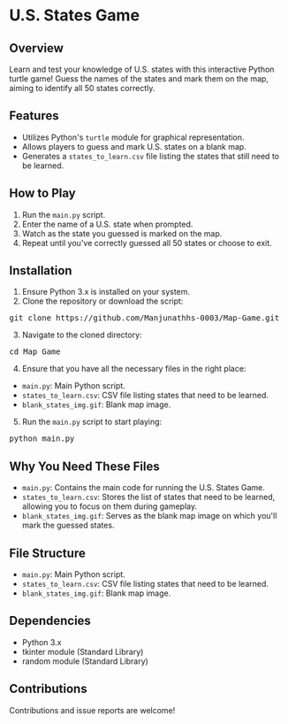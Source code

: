 <!DOCTYPE html>
<html lang="en">
<head>
    <meta charset="UTF-8">
    <meta name="viewport" content="width=device-width, initial-scale=1.0">
</head>
<body>

<h1>U.S. States Game</h1>

<h2>Overview</h2>
<p>Learn and test your knowledge of U.S. states with this interactive Python turtle game! Guess the names of the states and mark them on the map, aiming to identify all 50 states correctly.</p>

<h2>Features</h2>
<ul>
    <li>Utilizes Python's <code>turtle</code> module for graphical representation.</li>
    <li>Allows players to guess and mark U.S. states on a blank map.</li>
    <li>Generates a <code>states_to_learn.csv</code> file listing the states that still need to be learned.</li>
</ul>

<h2>How to Play</h2>
<ol>
    <li>Run the <code>main.py</code> script.</li>
    <li>Enter the name of a U.S. state when prompted.</li>
    <li>Watch as the state you guessed is marked on the map.</li>
    <li>Repeat until you've correctly guessed all 50 states or choose to exit.</li>
</ol>

<h2>Installation</h2>
<ol>
    <li>Ensure Python 3.x is installed on your system.</li>
    <li>Clone the repository or download the script:</li>
</ol>
<pre>
git clone https://github.com/Manjunathhs-0003/Map-Game.git
</pre>
<ol start="3">
    <li>Navigate to the cloned directory:</li>
</ol>
<pre>
cd Map Game
</pre>
<ol start="4">
    <li>Ensure that you have all the necessary files in the right place:</li>
</ol>
<ul>
    <li><code>main.py</code>: Main Python script.</li>
    <li><code>states_to_learn.csv</code>: CSV file listing states that need to be learned.</li>
    <li><code>blank_states_img.gif</code>: Blank map image.</li>
</ul>
<ol start="5">
    <li>Run the <code>main.py</code> script to start playing:</li>
</ol>
<pre>
python main.py
</pre>

<h2>Why You Need These Files</h2>
<ul>
    <li><code>main.py</code>: Contains the main code for running the U.S. States Game.</li>
    <li><code>states_to_learn.csv</code>: Stores the list of states that need to be learned, allowing you to focus on them during gameplay.</li>
    <li><code>blank_states_img.gif</code>: Serves as the blank map image on which you'll mark the guessed states.</li>
</ul>

<h2>File Structure</h2>
<ul>
    <li><code>main.py</code>: Main Python script.</li>
    <li><code>states_to_learn.csv</code>: CSV file listing states that need to be learned.</li>
    <li><code>blank_states_img.gif</code>: Blank map image.</li>
</ul>

<h2>Dependencies</h2>
<ul>
    <li>Python 3.x</li>
    <li>tkinter module (Standard Library)</li>
    <li>random module (Standard Library)</li>
</ul>

<h2>Contributions</h2>
<p>Contributions and issue reports are welcome!</p>

</body>
</html>
